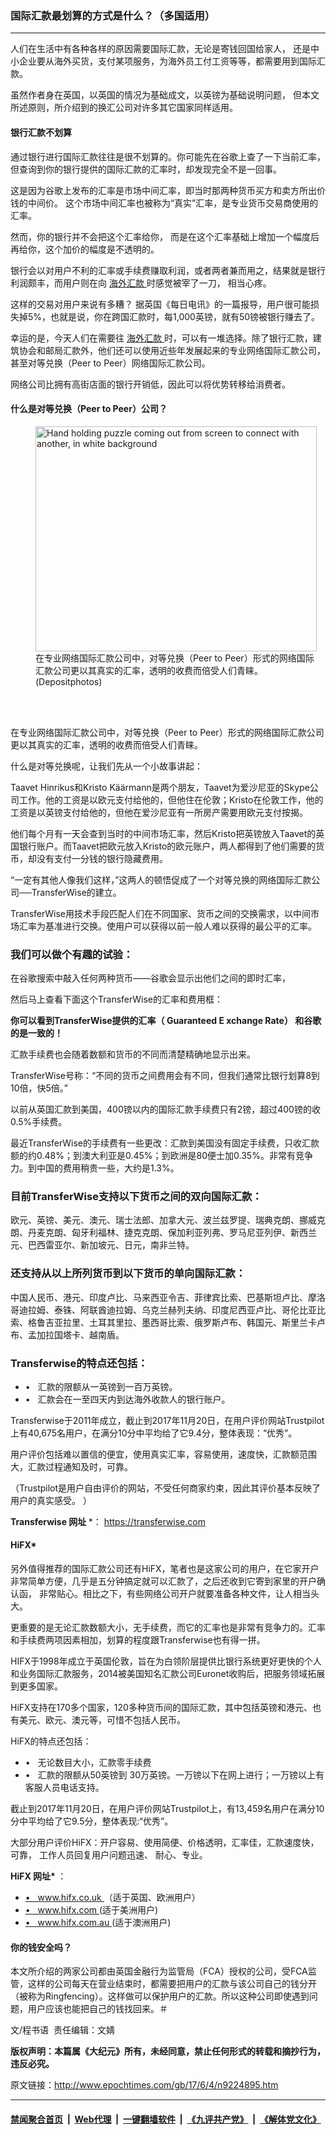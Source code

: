 ### 国际汇款最划算的方式是什么？（多国适用）
------------------------

<p>
 <ins datetime="2017-06-08T11:52:54+00:00">
  <!--?php &lt;br ?-->
 </ins>
</p>
<p>
 人们在生活中有各种各样的原因需要国际汇款，无论是寄钱回国给家人， 还是中小企业要从海外买货，支付某项服务，为海外员工付工资等等，都需要用到国际汇款。
</p>
<p>
 虽然作者身在英国，以英国的情况为基础成文，以英镑为基础说明问题， 但本文所述原则，所介绍到的换汇公司对许多其它国家同样适用。
</p>
<h4>
 银行汇款不划算
</h4>
<p>
 通过银行进行国际汇款往往是很不划算的。你可能先在谷歌上查了一下当前汇率，但查询到你的银行提供的国际汇款的汇率时，却发现完全不是一回事。
</p>
<p>
 这是因为谷歌上发布的汇率是市场中间汇率，即当时那两种货币买方和卖方所出价钱的中间价。 这个市场中间汇率也被称为“真实”汇率，是专业货币交易商使用的汇率。
</p>
<p>
 然而，你的银行并不会把这个汇率给你， 而是在这个汇率基础上增加一个幅度后再给你，这个加价的幅度是不透明的。
</p>
<p>
 银行会以对用户不利的汇率或手续费赚取利润，或者两者兼而用之，结果就是银行利润颇丰，而用户则在向
 <a href="http://www.epochtimes.com/gb/tag/%E6%B5%B7%E5%A4%96%E6%B1%87%E6%AC%BE.html">
  海外汇款
 </a>
 时感觉被宰了一刀， 相当心疼。
</p>
<p>
 这样的交易对用户来说有多糟？ 据英国《每日电讯》的一篇报导，用户很可能损失掉5%，也就是说，你在跨国汇款时，每1,000英镑，就有50镑被银行赚去了。
</p>
<p>
 幸运的是，今天人们在需要往
 <a href="http://www.epochtimes.com/gb/tag/%E6%B5%B7%E5%A4%96%E6%B1%87%E6%AC%BE.html">
  海外汇款
 </a>
 时，可以有一堆选择。除了银行汇款，建筑协会和邮局汇款外，他们还可以使用近些年发展起来的专业网络国际汇款公司，甚至对等兑换（Peer to Peer）网络国际汇款公司。
</p>
<p>
 网络公司比拥有高街店面的银行开销低，因此可以将优势转移给消费者。
</p>
<h4>
 什么是对等兑换（Peer to Peer）公司？
</h4>
<figure class="wp-caption aligncenter" id="attachment_9241347" style="width: 450px">
 <img alt="Hand holding puzzle coming out from screen to connect with another, in white background" class="wp-image-9241347 size-medium" height="360" src="http://i.epochtimes.com/assets/uploads/2017/06/Depositphotos_37328933_m-2015-1-450x360.jpg" width="450"/>
 <br/><figcaption class="wp-caption-text">
  在专业网络国际汇款公司中，对等兑换（Peer to Peer）形式的网络国际汇款公司更以其真实的汇率，透明的收费而倍受人们青睐。(Depositphotos)
 </figcaption><br/>
</figure><br/>
<p>
 在专业网络国际汇款公司中，对等兑换（Peer to Peer）形式的网络国际汇款公司更以其真实的汇率，透明的收费而倍受人们青睐。
</p>
<p>
 什么是对等兑换呢，让我们先从一个小故事讲起：
</p>
<p>
 Taavet Hinrikus和Kristo Käärmann是两个朋友，Taavet为爱沙尼亚的Skype公司工作。他的工资是以欧元支付给他的，但他住在伦敦；Kristo在伦敦工作，他的工资是以英镑支付给他的，但他在爱沙尼亚有一所房产需要用欧元支付按揭。
</p>
<p>
 他们每个月有一天会查到当时的中间市场汇率，然后Kristo把英镑放入Taavet的英国银行账户。而Taavet把欧元放入Kristo的欧元账户，两人都得到了他们需要的货币，却没有支付一分钱的银行隐藏费用。
</p>
<p>
 “一定有其他人像我们这样，”这两人的顿悟促成了一个对等兑换的网络国际汇款公司──TransferWise的建立。
</p>
<p>
 TransferWise用技术手段匹配人们在不同国家、货币之间的交换需求，以中间市场汇率为基准进行交换。使用户可以获得以前一般人难以获得的最公平的汇率。
</p>
<h3>
 <strong>
  我们可以做个有趣的试验：
 </strong>
</h3>
<p>
 在谷歌搜索中敲入任何两种货币——谷歌会显示出他们之间的即时汇率，
</p>
<p>
 然后马上查看下面这个TransferWise的汇率和费用框：
</p>
<div id="tw-calc-widget">
 <!-- tw calculator will be rendered here -->
</div>
<p>
</p>
<p>
 <strong>
  你可以看到TransferWise提供的汇率（
  <span class="ng-scope">
   <span class="ng-scope" data-content="For this transfer, you'll get this rate as long as we receive your 1,000 GBP within the next 24 hours. &lt;br/&gt; &lt;a href='https://transferwise.com/help/article/2200504/rate/guaranteed-rate' target='_blank'&gt;Learn more&lt;/a&gt;" data-content-html="true" data-original-title="Guaranteed rate" data-toggle="popover" tabindex="0" translate="calculator.breakdown.guaranteed">
    Guaranteed
   </span>
   E
   <span class="ng-scope" translate="calculator.label.exchange.rate">
    xchange Rate）
   </span>
  </span>
  和谷歌的是一致的！
 </strong>
</p>
<p>
 汇款手续费也会随着数额和货币的不同而清楚精确地显示出来。
</p>
<p>
 TransferWise号称：“不同的货币之间费用会有不同，但我们通常比银行划算8到10倍，快5倍。”
</p>
<p>
 以前从英国汇款到美国，400镑以内的国际汇款手续费只有2镑，超过400镑的收0.5%手续费。
</p>
<p>
 最近TransferWise的手续费有一些更改：汇款到美国没有固定手续费，只收汇款额的约0.48%；到澳大利亚是0.45%；到欧洲是80便士加0.35%。非常有竞争力。到中国的费用稍贵一些，大约是1.3%。
</p>
<h3>
 <strong>
  目前TransferWise支持以下货币之间的双向国际汇款：
 </strong>
</h3>
<p>
 欧元、英镑、美元、澳元、瑞士法郎、加拿大元、波兰兹罗提、瑞典克朗、挪威克朗、丹麦克朗、匈牙利福林、捷克克朗、保加利亚列弗、罗马尼亚列伊、新西兰元、巴西雷亚尔、新加坡元、日元，南非兰特。
</p>
<h3>
 <strong>
  还支持从以上所列货币到以下货币的单向国际汇款：
 </strong>
</h3>
<p>
 中国人民币、港元、印度卢比、马来西亚令吉、菲律宾比索、巴基斯坦卢比、摩洛哥迪拉姆、泰铢、阿联酋迪拉姆、乌克兰赫列夫纳、印度尼西亚卢比、哥伦比亚比索、格鲁吉亚拉里、土耳其里拉、墨西哥比索、俄罗斯卢布、韩国元、斯里兰卡卢布、孟加拉国塔卡、越南盾。
</p>
<h3>
 <strong>
  Transferwise的特点还包括：
 </strong>
</h3>
<p>
</p>
<ul>
 <li>
  •   汇款的限额从一英镑到一百万英镑。
 </li>
 <li>
  •   汇款会在一至四天内到达海外收款人的银行账户。
 </li>
</ul>
<p>
 Transferwise于2011年成立，截止到2017年11月20日，在用户评价网站Trustpilot上有40,675名用户，在满分10分中平均给了它9.4分，整体表现：“优秀”。
</p>
<p>
 用户评价包括难以置信的便宜，使用真实汇率，容易使用，速度快，汇款额范围大，汇款过程通知及时，可靠。
</p>
<p>
 （Trustpilot是用户自由评价的网站，不受任何商家约束，因此其评价基本反映了用户的真实感受。 ）
</p>
<p>
 <strong>
  Transferwise 网址
 </strong>
 *：
 <a href="http://transferwise.evyy.net/c/382657/26105/985" rel="noopener noreferrer" target="_blank">
  https://transferwise.com
 </a>
</p>
<h4>
 <strong>
  HiFX*
 </strong>
</h4>
<p>
 另外值得推荐的国际汇款公司还有HiFX，笔者也是这家公司的用户，在它家开户非常简单方便，几乎是五分钟搞定就可以汇款了，之后还收到它寄到家里的开户确认函， 非常贴心。相比之下，有些网络公司开户就要准备各种文件，让人相当头大。
</p>
<p>
 更重要的是无论汇款数额大小，无手续费，而它的汇率也是非常有竞争力的。汇率和手续费两项因素相加，划算的程度跟Transferwise也有得一拼。
</p>
<p>
 HIFX于1998年成立于英国伦敦，旨在为白领阶层提供比银行系统更好更快的个人和业务国际汇款服务，2014被美国知名汇款公司Euronet收购后，把服务领域拓展到更多国家。
</p>
<p>
 HiFX支持在170多个国家，120多种货币间的国际汇款，其中包括英镑和港元、也有美元、欧元、澳元等，可惜不包括人民币。
</p>
<p>
 HiFX的特点还包括：
</p>
<ul>
 <li>
  •   无论数目大小，汇款零手续费
 </li>
 <li>
  •   汇款的限额从50英镑到 30万英镑。一万镑以下在网上进行；一万镑以上有客服人员电话支持。
 </li>
</ul>
<p>
 截止到2017年11月20日，在用户评价网站Trustpilot上，有13,459名用户在满分10分中平均给了它9.5分，整体表现:“优秀”。
</p>
<p>
 大部分用户评价HiFX：开户容易、使用简便、价格透明，汇率佳，汇款速度快，可靠， 工作人员回复用户问题迅速、 耐心、专业。
</p>
<p>
 <strong>
  HiFX 网址*
 </strong>
 ：
</p>
<ul>
 <li>
  <a href="http://www.awin1.com/cread.php?awinmid=2993&amp;awinaffid=255983&amp;clickref=" rel="noopener noreferrer" target="_blank">
   •   www.hifx.co.uk
  </a>
  （适于英国、欧洲用户）
 </li>
 <li>
  <a href="http://www.hifx.com" rel="noopener noreferrer" target="_blank">
   •   www.hifx.com
  </a>
  (适于美洲用户)
 </li>
 <li>
  <a href="http://www.hifx.com.au" rel="noopener noreferrer" target="_blank">
   •   www.hifx.com.au
  </a>
  (适于澳洲用户)
 </li>
</ul>
<h4>
 <strong>
  你的钱安全吗？
 </strong>
</h4>
<p>
 本文所介绍的两家公司都由英国金融行为监管局（FCA）授权的公司，受FCA监管，这样的公司每天在营业结束时，都需要把用户的汇款与该公司自己的钱分开（被称为Ringfencing）。这样做可以保护用户的汇款。所以这种公司即使遇到问题，用户应该也能把自己的钱找回来。＃
</p>
<p>
 文/程书语  责任编辑：文婧
</p>
<p>
 <strong>
  版权声明：本篇属《大纪元》所有，未经同意，禁止任何形式的转载和摘抄行为，违反必究。
 </strong>
</p>

原文链接：http://www.epochtimes.com/gb/17/6/4/n9224895.htm


------------------------
#### [禁闻聚合首页](https://github.com/gfw-breaker/banned-news/blob/master/README.md) &nbsp;|&nbsp; [Web代理](https://github.com/gfw-breaker/open-proxy/blob/master/README.md) &nbsp;|&nbsp; [一键翻墙软件](https://github.com/gfw-breaker/nogfw/blob/master/README.md) &nbsp;|&nbsp; [《九评共产党》](https://github.com/gfw-breaker/9ping.md/blob/master/README.md#九评之一评共产党是什么) &nbsp;|&nbsp; [《解体党文化》](https://github.com/gfw-breaker/jtdwh.md/blob/master/README.md#绪论)